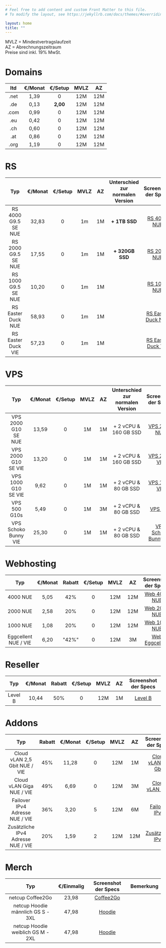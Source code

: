 ```yaml
---
# Feel free to add content and custom Front Matter to this file.
# To modify the layout, see https://jekyllrb.com/docs/themes/#overriding-theme-defaults

layout: home
title: ""
---
```


MVLZ = Mindestvertragslaufzeit   
AZ = Abrechnungszeitraum  
Preise sind inkl. 19% MwSt.  

Domains
===
|  ltd  | €/Monat | €/Setup  | MVLZ  |  AZ   |
| :---: | :-----: | :------: | :---: | :---: |
| .net  |  1,39   |    0     |  12M  |  12M  |
|  .de  |  0,13   | **2,00** |  12M  |  12M  |
| .com  |  0,99   |    0     |  12M  |  12M  |
|  .eu  |  0,42   |    0     |  12M  |  12M  |
|  .ch  |  0,60   |    0     |  12M  |  12M  |
|  .at  |  0,86   |    0     |  12M  |  12M  |
| .org  |  1,19   |    0     |  12M  |  12M  |


RS
===
|         Typ         | €/Monat | €/Setup | MVLZ  |  AZ   | Unterschied zur normalen Version |                Screenshot der Specs                |
| :-----------------: | :-----: | :-----: | :---: | :---: | :------------------------------: | :------------------------------------------------: |
| RS 4000 G9.5 SE NUE |  32,83  |    0    |  1m   |  1M   |          **+ 1TB SSD**           |       [RS 4000 NUE](/images/rs4000nue.jpeg)        |
| RS 2000 G9.5 SE NUE |  17,55  |    0    |  1m   |  1M   |         **+ 320GB SSD**          |       [RS 2000 NUE](/images/rs2000nue.jpeg)        |
| RS 1000 G9.5 SE NUE |  10,20  |    0    |  1m   |  1M   |                                  |         [RS 1000 NUE](/images/rs1000.jpeg)         |
| RS Easter Duck NUE  |  58,93  |    0    |  1m   |  1M   |                                  | [RS Easter Duck NUE](/images/rseasterducknue.jpeg) |
| RS Easter Duck VIE  |  57,23  |    0    |  1m   |  1M   |                                  | [RS Easter Duck VIE](/images/rseasterduckvie.jpeg) |
 
 
VPS
===
|         Typ          | €/Monat | €/Setup | MVLZ  |  AZ   | Unterschied zur normalen Version |               Screenshot der Specs                |
| :------------------: | :-----: | :-----: | :---: | :---: | :------------------------------: | :-----------------------------------------------: |
| VPS 2000 G10 SE NUE  |  13,59  |    0    |  1M   |  1M   |      + 2 vCPU & 160 GB SSD       |      [VPS 2000 NUE](/images/vps2000nue.jpeg)      |
| VPS 2000 G10 SE VIE  |  13,20  |    0    |  1M   |  1M   |      + 2 vCPU & 160 GB SSD       |      [VPS 2000 VIE](/images/vps2000vie.jpeg)      |
| VPS 1000 G10 SE VIE  |  9,62   |    0    |  1M   |  1M   |       + 2 vCPU & 80 GB SSD       |      [VPS 1000 VIE](/images/vps1000vie.jpeg)      |
|     VPS 500 G10s     |  5,49   |    0    |  1M   |  3M   |       + 2 vCPU & 80 GB SSD       |          [VPS 500](/images/vps500.jpeg)           |
| VPS Schoko Bunny VIE |  25,30  |    0    |  1M   |  1M   |       + 2 vCPU & 80 GB SSD       | [VPS Schoko Bunny VIE](/images/vpsschokovie.jpeg) |


Webhosting
===
|         Typ          | €/Monat | Rabatt | €/Setup | MVLZ  |  AZ   |            Screenshot der Specs            |
| :------------------: | :-----: | :----: | :-----: | :---: | :---: | :----------------------------------------: |
|       4000 NUE       |  5,05   |  42%   |    0    |  12M  |  12M  |   [Web 4000 NUE](/images/ws4000nue.jpeg)   |
|       2000 NUE       |  2,58   |  20%   |    0    |  12M  |  12M  |   [Web 2000 NUE](/images/ws2000nue.jpeg)   |
|       1000 NUE       |  1,08   |  20%   |    0    |  12M  |  12M  |   [Web 1000 NUE](/images/ws1000nue.jpeg)   |
| Eggcellent NUE / VIE |  6,20   | "42%"  |    0    |  12M  |  3M   | [Web Eggcellent](/images/wseggcelent.jpeg) |

Reseller
===
|   Typ   | €/Monat | Rabatt | €/Setup | MVLZ  |  AZ   |        Screenshot der Specs        |
| :-----: | :-----: | :----: | :-----: | :---: | :---: | :--------------------------------: |
| Level B |  10,44  |  50%   |    0    |  12M  |  1M   | [Level B](/images/reseller-b.jpeg) |



Addons
===
|                Typ                 | Rabatt | €/Monat | €/Setup | MVLZ  |  AZ   |              Screenshot der Specs               |
| :--------------------------------: | :----: | :-----: | :-----: | :---: | :---: | :---------------------------------------------: |
|   Cloud vLAN 2,5 Gbit NUE / VIE    |  45%   |  11,28  |    0    |  12M  |  1M   | [Cloud vLAN 2,5 Gbit](/images/cloudvlan25.jpeg) |
|     Cloud vLAN Giga NUE / VIE      |  49%   |  6,69   |    0    |  12M  |  3M   |  [Cloud vLAN Giga](/images/cloudvlangiga.jpeg)  |
|  Failover IPv4 Adresse NUE / VIE   |  36%   |  3,20   |    5    |  12M  |  6M   |    [Failover IPv4](/images/failoverv4.jpeg)     |
| Zusätzliche IPv4 Adresse NUE / VIE |  20%   |  1,59   |    2    |  12M  |  12M  |    [Zusätzliche IPv4](/images/addipv4.jpeg)     |

Merch
===
|                Typ                 | €/Einmalig |         Screenshot der Specs          | Bemerkung |
| :--------------------------------: | :--------: | :-----------------------------------: | :-------: |
|          netcup Coffee2Go          |   23,98    | [Coffee2Go](/images/nccoffee2go.jpeg) |           |
| netcup Hoodie männlich  GS S - 3XL |   47,98    |    [Hoodie](/images/nchoodie.jpeg)    |           |
| netcup Hoodie weiblich  GS M - 2XL |   47,98    |   [Hoodie](/images/nchoodiew.jpeg)    |           |